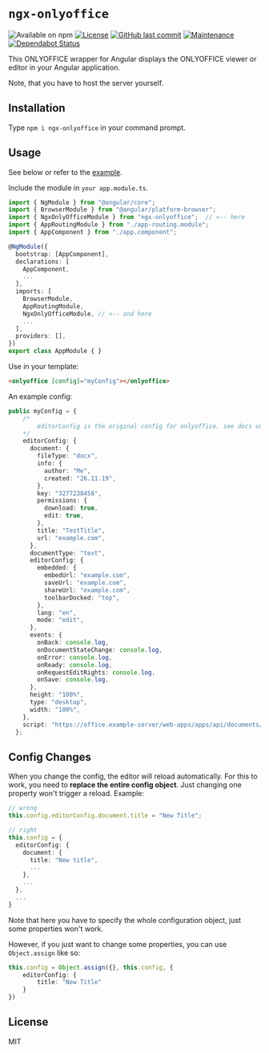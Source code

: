 # `ngx-onlyoffice`
![Available on npm](https://img.shields.io/npm/v/ngx-onlyoffice)
[![License](https://img.shields.io/badge/License-MIT-blue)](./LICENSE)
[![GitHub last commit](https://img.shields.io/github/last-commit/hrueger/ngx-onlyoffice?color=brightgreen)](https://github.com/hrueger/ngx-onlyoffice/commits)
[![Maintenance](https://img.shields.io/maintenance/yes/2020)](https://github.com/hrueger/ngx-onlyoffice/commits)
[![Dependabot Status](https://api.dependabot.com/badges/status?host=github&repo=hrueger/ngx-onlyoffice)](https://dependabot.com)

This ONLYOFFICE wrapper for Angular displays the ONLYOFFICE viewer or editor in your Angular application.

Note, that you have to host the server yourself.

## Installation
Type `npm i ngx-onlyoffice` in your command prompt.

## Usage
See below or refer to the [example](https://github.com/hrueger/ngx-onlyoffice/tree/master/projects/example/src/app).

Include the module in `your app.module.ts`.
```typescript
import { NgModule } from "@angular/core";
import { BrowserModule } from "@angular/platform-browser";
import { NgxOnlyOfficeModule } from "ngx-onlyoffice";  // <-- here
import { AppRoutingModule } from "./app-routing.module";
import { AppComponent } from "./app.component";

@NgModule({
  bootstrap: [AppComponent],
  declarations: [
    AppComponent,
    ...
  ],
  imports: [
    BrowserModule,
    AppRoutingModule,
    NgxOnlyOfficeModule, // <-- and here
    ...
  ],
  providers: [],
})
export class AppModule { }
```

Use in your template:
```html
<onlyoffice [config]="myConfig"></onlyoffice>
```

An example config:
```typescript
public myConfig = {
    /*
        editorConfig is the original config for onlyoffice, see docs under https://api.onlyoffice.com/editors/config/document
    */
    editorConfig: { 
      document: {
        fileType: "docx",
        info: {
          author: "Me",
          created: "26.11.19",
        },
        key: "3277238458",
        permissions: {
          download: true,
          edit: true,
        },
        title: "TestTitle",
        url: "example.com",
      },
      documentType: "text",
      editorConfig: {
        embedded: {
          embedUrl: "example.com",
          saveUrl: "example.com",
          shareUrl: "example.com",
          toolbarDocked: "top",
        },
        lang: "en",
        mode: "edit",
      },
      events: {
        onBack: console.log,
        onDocumentStateChange: console.log,
        onError: console.log,
        onReady: console.log,
        onRequestEditRights: console.log,
        onSave: console.log,
      },
      height: "100%",
      type: "desktop",
      width: "100%",
    },
    script: "https://office.example-server/web-apps/apps/api/documents/api.js", // <-- This is the api script URL.
  };
```

## Config Changes
When you change the config, the editor will reload automatically. For this to work, you need to **replace the entire config object**. Just changing one property won't trigger a reload. Example:
```TypeScript
// wrong
this.config.editorConfig.document.title = "New Title";

// right
this.config = {
  editorConfig: {
    document: {
      title: "New title",
      ...
    },
    ...
  },
  ...
}
```
Note that here you have to specify the whole configuration object, just some properties won't work.

However, if you just want to change some properties, you can use `Object.assign` like so:
```TypeScript
this.config = Object.assign({}, this.config, {
    editorConfig: {
        title: "New Title"
    }
})
```

## License
MIT
